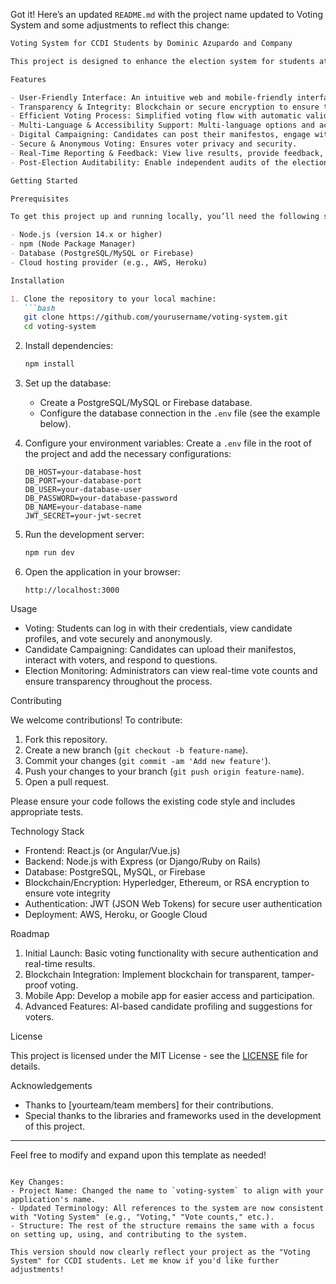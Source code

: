 Got it! Here’s an updated `README.md` with the project name updated to Voting System and some adjustments to reflect this change:

```markdown
Voting System for CCDI Students by Dominic Azupardo and Company

This project is designed to enhance the election system for students at CCDI (College/University name). The goal is to create a secure, user-friendly, and transparent voting platform that makes the election process efficient and accessible for all students.

Features

- User-Friendly Interface: An intuitive web and mobile-friendly interface for easy participation.
- Transparency & Integrity: Blockchain or secure encryption to ensure tamper-proof votes and real-time tracking of votes.
- Efficient Voting Process: Simplified voting flow with automatic validation using student credentials.
- Multi-Language & Accessibility Support: Multi-language options and accessibility features for diverse students.
- Digital Campaigning: Candidates can post their manifestos, engage with voters, and answer questions.
- Secure & Anonymous Voting: Ensures voter privacy and security.
- Real-Time Reporting & Feedback: View live results, provide feedback, and report issues during elections.
- Post-Election Auditability: Enable independent audits of the election for fairness and transparency.

Getting Started

Prerequisites

To get this project up and running locally, you’ll need the following software:

- Node.js (version 14.x or higher)
- npm (Node Package Manager)
- Database (PostgreSQL/MySQL or Firebase)
- Cloud hosting provider (e.g., AWS, Heroku)

Installation

1. Clone the repository to your local machine:
   ```bash
   git clone https://github.com/yourusername/voting-system.git
   cd voting-system
   ```

2. Install dependencies:
   ```bash
   npm install
   ```

3. Set up the database:
   - Create a PostgreSQL/MySQL or Firebase database.
   - Configure the database connection in the `.env` file (see the example below).

4. Configure your environment variables:
   Create a `.env` file in the root of the project and add the necessary configurations:
   ```
   DB_HOST=your-database-host
   DB_PORT=your-database-port
   DB_USER=your-database-user
   DB_PASSWORD=your-database-password
   DB_NAME=your-database-name
   JWT_SECRET=your-jwt-secret
   ```

5. Run the development server:
   ```bash
   npm run dev
   ```

6. Open the application in your browser:
   ```
   http://localhost:3000
   ```

Usage

- Voting: Students can log in with their credentials, view candidate profiles, and vote securely and anonymously.
- Candidate Campaigning: Candidates can upload their manifestos, interact with voters, and respond to questions.
- Election Monitoring: Administrators can view real-time vote counts and ensure transparency throughout the process.

Contributing

We welcome contributions! To contribute:

1. Fork this repository.
2. Create a new branch (`git checkout -b feature-name`).
3. Commit your changes (`git commit -am 'Add new feature'`).
4. Push your changes to your branch (`git push origin feature-name`).
5. Open a pull request.

Please ensure your code follows the existing code style and includes appropriate tests.

Technology Stack

- Frontend: React.js (or Angular/Vue.js)
- Backend: Node.js with Express (or Django/Ruby on Rails)
- Database: PostgreSQL, MySQL, or Firebase
- Blockchain/Encryption: Hyperledger, Ethereum, or RSA encryption to ensure vote integrity
- Authentication: JWT (JSON Web Tokens) for secure user authentication
- Deployment: AWS, Heroku, or Google Cloud

Roadmap

1. Initial Launch: Basic voting functionality with secure authentication and real-time results.
2. Blockchain Integration: Implement blockchain for transparent, tamper-proof voting.
3. Mobile App: Develop a mobile app for easier access and participation.
4. Advanced Features: AI-based candidate profiling and suggestions for voters.

License

This project is licensed under the MIT License - see the [LICENSE](LICENSE) file for details.

Acknowledgements

- Thanks to [yourteam/team members] for their contributions.
- Special thanks to the libraries and frameworks used in the development of this project.

---

Feel free to modify and expand upon this template as needed!
```

Key Changes:
- Project Name: Changed the name to `voting-system` to align with your application's name.
- Updated Terminology: All references to the system are now consistent with "Voting System" (e.g., "Voting," "Vote counts," etc.).
- Structure: The rest of the structure remains the same with a focus on setting up, using, and contributing to the system.

This version should now clearly reflect your project as the "Voting System" for CCDI students. Let me know if you'd like further adjustments!